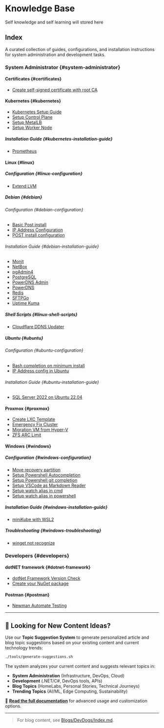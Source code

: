 # Knowledge Base

Self knowledge and self learning will stored here

## Index

A curated collection of guides, configurations, and installation instructions for system administration and development tasks.

### System Administrator {#system-administrator}

#### Certificates {#certificates}

- [Create self-signed certificate with root CA](System%20Administrator/Certificates/Create%20self-signed%20certificate%20with%20root%20CA.md)

#### Kubernetes {#kubernetes}

- [Kubernetes Setup Guide](System%20Administrator/Kubernetes/Kubernetes%20Setup%20Guide.md)
- [Setup Control Plane](System%20Administrator/Kubernetes/Setup%20Control%20Plane.md)
- [Setup MetalLB](System%20Administrator/Kubernetes/Setup%20MetalLB.md)
- [Setup Worker Node](System%20Administrator/Kubernetes/Setup%20Worker%20Node.md)

##### Installation Guide {#kubernetes-installation-guide}

- [Prometheus](System%20Administrator/Kubernetes/Installation%20Guide/Prometheus.md)

#### Linux {#linux}

##### Configuration {#linux-configuration}

- [Extend LVM](System%20Administrator/Linux/Configuration/Extend%20LVM.md)

##### Debian {#debian}

###### Configuration {#debian-configuration}

- [Basic Post install](System%20Administrator/Linux/Debian/Configuration/Basic%20Post%20install.md)
- [IP Address Configuration](System%20Administrator/Linux/Debian/Configuration/IP%20Address%20Configuration.md)
- [POST install configuration](System%20Administrator/Linux/Debian/Configuration/POST%20install%20configuration.md)

###### Installation Guide {#debian-installation-guide}

- [Monit](System%20Administrator/Linux/Debian/Installation%20Guide/Monit.md)
- [NetBox](System%20Administrator/Linux/Debian/Installation%20Guide/NetBox.md)
- [pgAdmin4](System%20Administrator/Linux/Debian/Installation%20Guide/pgAdmin4.md)
- [PostgreSQL](System%20Administrator/Linux/Debian/Installation%20Guide/PostgreSQL.md)
- [PowerDNS Admin](System%20Administrator/Linux/Debian/Installation%20Guide/PowerDNS%20Admin.md)
- [PowerDNS](System%20Administrator/Linux/Debian/Installation%20Guide/PowerDNS.md)
- [Redis](System%20Administrator/Linux/Debian/Installation%20Guide/Redis.md)
- [SFTPGo](System%20Administrator/Linux/Debian/Installation%20Guide/SFTPGo.md)
- [Uptime Kuma](System%20Administrator/Linux/Debian/Installation%20Guide/Uptime%20Kuma.md)

##### Shell Scripts {#linux-shell-scripts}

- [Cloudflare DDNS Updater](System%20Administrator/Linux/Shell%20Scripts/Cloudflare%20DDNS%20Updater.md)

##### Ubuntu {#ubuntu}

###### Configuration {#ubuntu-configuration}

- [Bash completion on minimum install](System%20Administrator/Linux/Ubuntu/Configuration/Bash%20completion%20on%20minimum%20install.md)
- [IP Address config in Ubuntu](System%20Administrator/Linux/Ubuntu/Configuration/IP%20Address%20config%20in%20Ubuntu.md)

###### Installation Guide {#ubuntu-installation-guide}

- [SQL Server 2022 on Ubuntu 22.04](System%20Administrator/Linux/Ubuntu/Installation%20Guide/SQL%20Server%202022%20on%20Ubuntu%2022.04.md)

#### Proxmox {#proxmox}

- [Create LXC Template](System%20Administrator/Proxmox/Create%20LXC%20Template.md)
- [Emergency Fix Cluster](System%20Administrator/Proxmox/Emergency%20Fix%20Cluster.md)
- [Migration VM from Hyper-V](System%20Administrator/Proxmox/Migration%20VM%20from%20Hyper-V.md)
- [ZFS ARC Limit](System%20Administrator/Proxmox/ZFS%20ARC%20Limit.md)

#### Windows {#windows}

##### Configuration {#windows-configuration}

- [Move recovery partition](System%20Administrator/Windows/Configuration/Move%20recovery%20partition.md)
- [Setup Powershell Autocompletion](System%20Administrator/Windows/Configuration/Setup%20Powershell%20Autocomplation.md)
- [Setup Powershell git completion](System%20Administrator/Windows/Configuration/Setup%20Powershell%20git%20completion.md)
- [Setup VSCode as Markdown Reader](System%20Administrator/Windows/Configuration/Setup%20VSCode%20as%20Markdown%20Reader.md)
- [Setup watch alias in cmd](System%20Administrator/Windows/Configuration/Setup%20watch%20alias%20in%20cmd.md)
- [Setup watch alias in powershell](System%20Administrator/Windows/Configuration/Setup%20watch%20alias%20in%20powershell.md)

##### Installation Guide {#windows-installation-guide}

- [miniKube with WSL2](System%20Administrator/Windows/Installation%20Guide/miniKube%20with%20WSL2.md)

##### Troubleshooting {#windows-troubleshooting}

- [winget not recognize](System%20Administrator/Windows/Throubleshooting/Winget%20not%20recognize.md)

### Developers {#developers}

#### dotNET framework {#dotnet-framework}

- [dotNet Framework Version Check](Developers/dotNET%20framework/dotNet%20Framework%20Version%20Check.md)
- [Create your NuGet package](Developers/dotNET%20framework/Create-your-nuget-package.md)

#### Postman {#postman}

- [Newman Automate Testing](Developers/Postman/Newman%20Automate%20Testing.md)

---

## 🚀 Looking for New Content Ideas?

Use our **Topic Suggestion System** to generate personalized article and blog topic suggestions based on your existing content and current technology trends:

```bash
./tools/generate-suggestions.sh
```

The system analyzes your current content and suggests relevant topics in:
- **System Administration** (Infrastructure, DevOps, Cloud)
- **Development** (.NET/C#, DevOps tools, APIs)
- **Blog Topics** (HomeLabs, Personal Stories, Technical Journeys)
- **Trending Topics** (AI/ML, Edge Computing, Sustainability)

📖 **[Read the full documentation](tools/TOPIC-SUGGESTIONS.md)** for advanced usage and customization options.

---
> For blog content, see [Blogs/DevDogs/Index.md](Blogs/DevDogs/Index.md).
